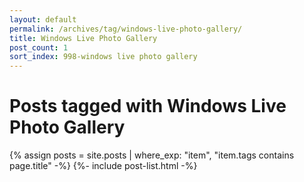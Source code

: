 ```yaml
---
layout: default
permalink: /archives/tag/windows-live-photo-gallery/
title: Windows Live Photo Gallery
post_count: 1
sort_index: 998-windows live photo gallery
---
```

<h1 class="page-heading">Posts tagged with Windows Live Photo Gallery</h1>
{% assign posts = site.posts | where_exp: "item", "item.tags contains page.title" -%}
{%- include post-list.html -%}
